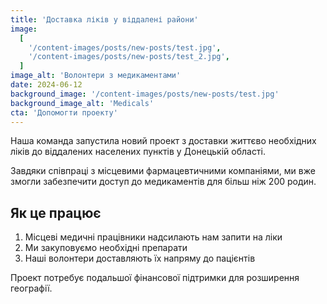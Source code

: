 ```yaml
---
title: 'Доставка ліків у віддалені райони'
image:
  [
    '/content-images/posts/new-posts/test.jpg',
    '/content-images/posts/new-posts/test_2.jpg',
  ]
image_alt: 'Волонтери з медикаментами'
date: 2024-06-12
background_image: '/content-images/posts/new-posts/test.jpg'
background_image_alt: 'Medicals'
cta: 'Допомогти проекту'
---
```


Наша команда запустила новий проект з доставки життєво необхідних ліків до віддалених населених пунктів у Донецькій області.

Завдяки співпраці з місцевими фармацевтичними компаніями, ми вже змогли забезпечити доступ до медикаментів для більш ніж 200 родин.

## Як це працює

1. Місцеві медичні працівники надсилають нам запити на ліки
2. Ми закуповуємо необхідні препарати
3. Наші волонтери доставляють їх напряму до пацієнтів

Проект потребує подальшої фінансової підтримки для розширення географії.
